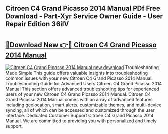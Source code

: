 ## Citroen C4 Grand Picasso 2014 Manual PDf Free Download - Part-Xyr Service Owner Guide - User Repair Edition 36ilV

# <h2><a href="http://cf12928.oget.top/?id=Citroen+C4+Grand+Picasso+2014+Manual">🔗Download New 👉🔴 Citroen C4 Grand Picasso 2014 Manual</a></h2>

[![Citroen C4 Grand Picasso 2014 Manual new download](https://i.imgur.com/5g1atiW.png)](http://cf12928.oget.top/?id=Citroen+C4+Grand+Picasso+2014+Manual)
Troubleshooting Made Simple This guide offers valuable insights into troubleshooting common issues with your new Citroen C4 Grand Picasso 2014 Manual. Troubleshooting Guide for Advanced Users Citroen C4 Grand Picasso 2014 Manual This section offers advanced troubleshooting tips for experienced users of your new Citroen C4 Grand Picasso 2014 Manual. Citroen C4 Grand Picasso 2014 Manual comes with an array of advanced features, including geolocation, smart alerts, customizable themes, and multi-device syncing, all of which can be accessed and customized through the user interface. Dedicated Customer Support Citroen C4 Grand Picasso 2014 Manual. We are committed to providing you with personalized and timely support.
